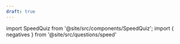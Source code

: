```yaml
---
draft: true
---
```

import SpeedQuiz from '@site/src/components/SpeedQuiz';
import { negatives } from '@site/src/questions/speed'

<SpeedQuiz metadata={negatives.metadata} questions={negatives.questions}/>
